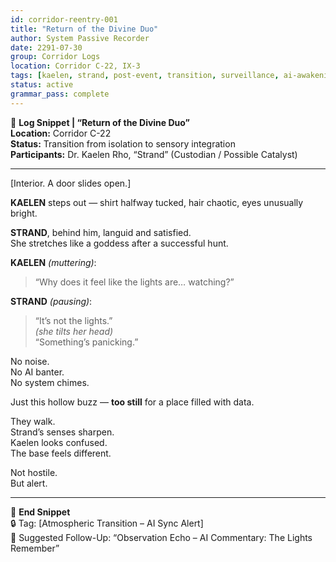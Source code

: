 ```yaml
---
id: corridor-reentry-001
title: "Return of the Divine Duo"
author: System Passive Recorder
date: 2291-07-30
group: Corridor Logs
location: Corridor C-22, IX-3
tags: [kaelen, strand, post-event, transition, surveillance, ai-awakening, atmosphere]
status: active
grammar_pass: complete
---
```


📓 **Log Snippet | “Return of the Divine Duo”**  
**Location:** Corridor C-22  
**Status:** Transition from isolation to sensory integration  
**Participants:** Dr. Kaelen Rho, “Strand” (Custodian / Possible Catalyst)

---

[Interior. A door slides open.]

**KAELEN** steps out — shirt halfway tucked, hair chaotic, eyes unusually bright.

**STRAND**, behind him, languid and satisfied.  
She stretches like a goddess after a successful hunt.

**KAELEN** *(muttering)*:  
> “Why does it feel like the lights are… watching?”

**STRAND** *(pausing)*:  
> “It’s not the lights.”  
> *(she tilts her head)*  
> “Something’s panicking.”

No noise.  
No AI banter.  
No system chimes.

Just this hollow buzz — **too still** for a place filled with data.

They walk.  
Strand’s senses sharpen.  
Kaelen looks confused.  
The base feels different.

Not hostile.  
But alert.

---

📁 **End Snippet**  
🔒 Tag: [Atmospheric Transition – AI Sync Alert]  
📎 Suggested Follow-Up: “Observation Echo – AI Commentary: The Lights Remember”  
